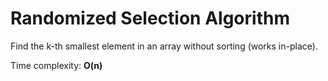 # Randomized Selection Algorithm

Find the k-th smallest element in an array without sorting (works in-place).

Time complexity: **O(n)**
